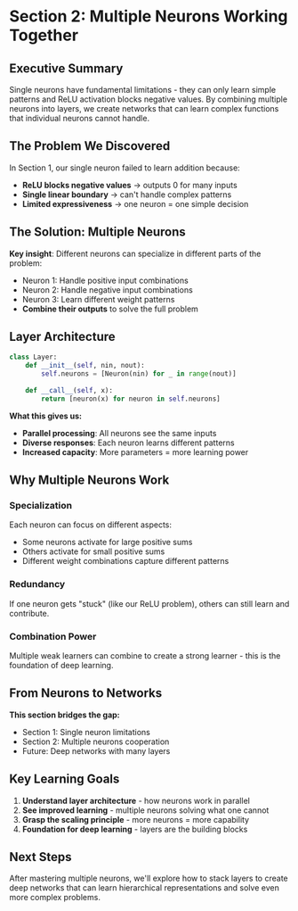 # Section 2: Multiple Neurons Working Together

## Executive Summary

Single neurons have fundamental limitations - they can only learn simple patterns and ReLU activation blocks negative values. By combining multiple neurons into layers, we create networks that can learn complex functions that individual neurons cannot handle.

## The Problem We Discovered

In Section 1, our single neuron failed to learn addition because:
- **ReLU blocks negative values** → outputs 0 for many inputs
- **Single linear boundary** → can't handle complex patterns  
- **Limited expressiveness** → one neuron = one simple decision

## The Solution: Multiple Neurons

**Key insight**: Different neurons can specialize in different parts of the problem:
- Neuron 1: Handle positive input combinations
- Neuron 2: Handle negative input combinations  
- Neuron 3: Learn different weight patterns
- **Combine their outputs** to solve the full problem

## Layer Architecture

```python
class Layer:
    def __init__(self, nin, nout):
        self.neurons = [Neuron(nin) for _ in range(nout)]
    
    def __call__(self, x):
        return [neuron(x) for neuron in self.neurons]
```

**What this gives us:**
- **Parallel processing**: All neurons see the same inputs
- **Diverse responses**: Each neuron learns different patterns
- **Increased capacity**: More parameters = more learning power

## Why Multiple Neurons Work

### Specialization
Each neuron can focus on different aspects:
- Some neurons activate for large positive sums
- Others activate for small positive sums
- Different weight combinations capture different patterns

### Redundancy  
If one neuron gets "stuck" (like our ReLU problem), others can still learn and contribute.

### Combination Power
Multiple weak learners can combine to create a strong learner - this is the foundation of deep learning.

## From Neurons to Networks

**This section bridges the gap:**
- Section 1: Single neuron limitations
- Section 2: Multiple neurons cooperation  
- Future: Deep networks with many layers

## Key Learning Goals

1. **Understand layer architecture** - how neurons work in parallel
2. **See improved learning** - multiple neurons solving what one cannot
3. **Grasp the scaling principle** - more neurons = more capability
4. **Foundation for deep learning** - layers are the building blocks

## Next Steps

After mastering multiple neurons, we'll explore how to stack layers to create deep networks that can learn hierarchical representations and solve even more complex problems.
